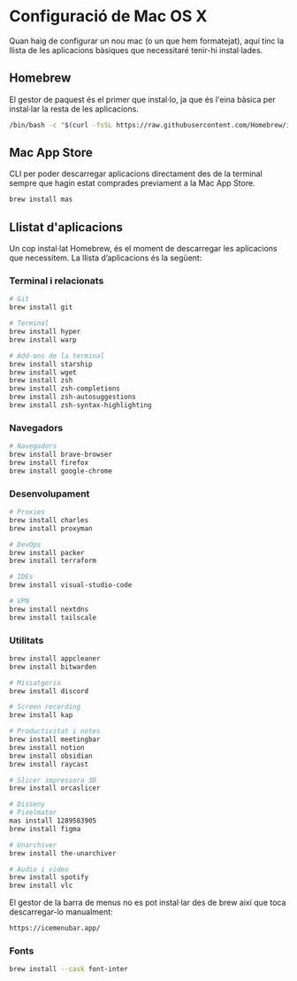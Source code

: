 # Configuració de Mac OS X

Quan haig de configurar un nou mac (o un que hem formatejat), aquí tinc la llista de les aplicacions bàsiques que necessitaré tenir-hi instal·lades.

## Homebrew

El gestor de paquest és el primer que instal·lo, ja que és l'eina bàsica per instal·lar la resta de les aplicacions.

```bash
/bin/bash -c "$(curl -fsSL https://raw.githubusercontent.com/Homebrew/install/HEAD/install.sh)"
```

## Mac App Store

CLI per poder descarregar aplicacions directament des de la terminal sempre que hagin estat comprades previament a la Mac App Store.

```bash
brew install mas
```

## Llistat d'aplicacions

Un cop instal·lat Homebrew, és el moment de descarregar les aplicacions que necessitem. La llista d’aplicacions és la següent:


### Terminal i relacionats

```bash
# Git
brew install git

# Terminal
brew install hyper
brew install warp

# Add-ons de la terminal
brew install starship
brew install wget
brew install zsh
brew install zsh-completions
brew install zsh-autosuggestions
brew install zsh-syntax-highlighting
```

### Navegadors

```bash
# Navegadors
brew install brave-browser
brew install firefox
brew install google-chrome
```

### Desenvolupament

```bash
# Proxies
brew install charles
brew install proxyman

# DevOps
brew install packer
brew install terraform

# IDEs
brew install visual-studio-code

# VPN
brew install nextdns
brew install tailscale
```

### Utilitats

```bash
brew install appcleaner
brew install bitwarden

# Missatgeria
brew install discord

# Screen recording
brew install kap

# Productivitat i notes
brew install meetingbar
brew install notion
brew install obsidian
brew install raycast

# Slicer impressora 3D
brew install orcaslicer

# Disseny
# Pixelmator
mas install 1289583905
brew install figma

# Unarchiver
brew install the-unarchiver

# Audio i video
brew install spotify
brew install vlc
```

El gestor de la barra de menus no es pot instal·lar des de brew així que toca descarregar-lo manualment:

```bash
https://icemenubar.app/
```

### Fonts

```bash
brew install --cask font-inter
```
